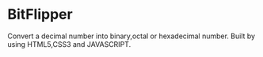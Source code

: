 # BitFlipper
Convert a decimal number into binary,octal or hexadecimal number.
Built by using HTML5,CSS3 and JAVASCRIPT.
